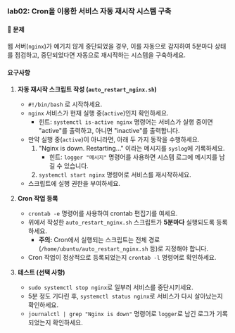 ### lab02: Cron을 이용한 서비스 자동 재시작 시스템 구축

#### 📝 문제

웹 서버(`nginx`)가 예기치 않게 중단되었을 경우, 이를 자동으로 감지하여 5분마다 상태를 점검하고, 중단되었다면 자동으로 재시작하는 시스템을 구축하세요.

#### 요구사항

1.  **자동 재시작 스크립트 작성 (`auto_restart_nginx.sh`)**
    *   `#!/bin/bash` 로 시작하세요.
    *   `nginx` 서비스가 현재 실행 중(`active`)인지 확인하세요.
        *   힌트: `systemctl is-active nginx` 명령어는 서비스가 실행 중이면 "active"를 출력하고, 아니면 "inactive"를 출력합니다.
    *   만약 실행 중(`active`)이 아니라면, 아래 두 가지 동작을 수행하세요.
        1.  "Nginx is down. Restarting..." 이라는 메시지를 `syslog`에 기록하세요.
            *   힌트: `logger "메시지"` 명령어를 사용하면 시스템 로그에 메시지를 남길 수 있습니다.
        2.  `systemctl start nginx` 명령어로 서비스를 재시작하세요.
    *   스크립트에 실행 권한을 부여하세요.

2.  **Cron 작업 등록**
    *   `crontab -e` 명령어를 사용하여 crontab 편집기를 여세요.
    *   위에서 작성한 `auto_restart_nginx.sh` 스크립트가 **5분마다** 실행되도록 등록하세요.
        *   **주의:** Cron에서 실행되는 스크립트는 전체 경로 (`/home/ubuntu/auto_restart_nginx.sh` 등)로 지정해야 합니다.
    *   Cron 작업이 정상적으로 등록되었는지 `crontab -l` 명령어로 확인하세요.

3.  **테스트 (선택 사항)**
    *   `sudo systemctl stop nginx`로 일부러 서비스를 중단시키세요.
    *   5분 정도 기다린 후, `systemctl status nginx`로 서비스가 다시 살아났는지 확인하세요.
    *   `journalctl | grep "Nginx is down"` 명령어로 `logger`로 남긴 로그가 기록되었는지 확인하세요. 